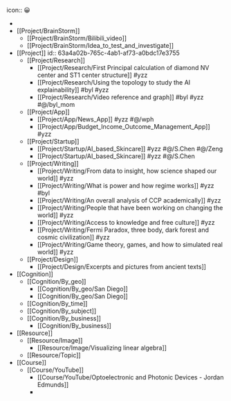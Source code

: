 icon:: 😀

-
- [[Project/BrainStorm]]
	- [[Project/BrainStorm/Bilibili_video]]
	- [[Project/BrainStorm/Idea_to_test_and_investigate]]
- [[Project]]
  id:: 63a4a02b-765c-4ab1-af73-a0bdc17e3755
	- [[Project/Research]]
		- [[Project/Research/First Principal calculation of diamond NV center and ST1 center structure]] #yzz
		- [[Project/Research/Using the topology to study the AI explainability]] #byl #yzz
		- [[Project/Research/Video reference and graph]] #byl #yzz #@/byl_mom
	- [[Project/App]]
		- [[Project/App/News_App]] #yzz #@/wph
		- [[Project/App/Budget_Income_Outcome_Management_App]] #yzz
	- [[Project/Startup]]
		- [[Project/Startup/AI_based_Skincare]] #yzz #@/S.Chen #@/Zeng
		- [[Project/Startup/AI_based_Skincare]] #yzz #@/S.Chen
	- [[Project/Writing]]
		- [[Project/Writing/From data to insight, how science shaped our world]] #yzz
		- [[Project/Writing/What is power and how regime works]] #yzz #byl
		- [[Project/Writing/An overall analysis of CCP academically]] #yzz
		- [[Project/Writing/People that have been working on changing the world]] #yzz
		- [[Project/Writing/Access to knowledge and free culture]] #yzz
		- [[Project/Writing/Fermi Paradox, three body, dark forest and cosmic civilization]] #yzz
		- [[Project/Writing/Game theory, games, and how to simulated real world]] #yzz
	- [[Project/Design]]
		- [[Project/Design/Excerpts and pictures from ancient texts]]
- [[Cognition]]
	- [[Cognition/By_geo]]
		- [[Cognition/By_geo/San Diego]]
		- [[Cognition/By_geo/San Diego]]
	- [[Cognition/By_time]]
	- [[Cognition/By_subject]]
	- [[Cognition/By_business]]
		- [[Cognition/By_business]]
- [[Resource]]
	- [[Resource/Image]]
		- [[Resource/Image/Visualizing linear algebra]]
	- [[Resource/Topic]]
- [[Course]]
	- [[Course/YouTube]]
		- [[Course/YouTube/Optoelectronic and Photonic Devices - Jordan Edmunds]]
		-